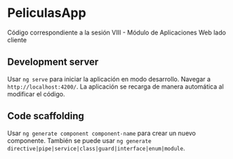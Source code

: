 # PeliculasApp

Código correspondiente a la sesión VIII - Módulo de Aplicaciones Web lado cliente

## Development server

Usar `ng serve` para iniciar la aplicación en modo desarrollo. Navegar a `http://localhost:4200/`. La aplicación se recarga de manera automática al modificar el código.

## Code scaffolding

Usar `ng generate component component-name` para crear un nuevo componente. También se puede usar `ng generate directive|pipe|service|class|guard|interface|enum|module`.
